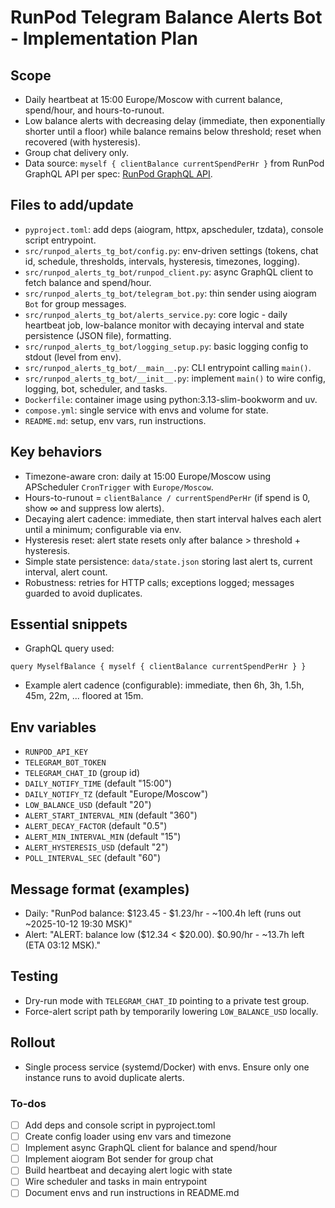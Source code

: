 <!-- 0058ed7d-fbe8-47fc-b67b-95f59cd87bcf caabd33e-232c-4d49-8618-3d8c98701943 -->
# RunPod Telegram Balance Alerts Bot - Implementation Plan

## Scope

- Daily heartbeat at 15:00 Europe/Moscow with current balance, spend/hour, and hours-to-runout.
- Low balance alerts with decreasing delay (immediate, then exponentially shorter until a floor) while balance remains below threshold; reset when recovered (with hysteresis).
- Group chat delivery only.
- Data source: `myself { clientBalance currentSpendPerHr }` from RunPod GraphQL API per spec: [RunPod GraphQL API](https://graphql-spec.runpod.io/#introduction).

## Files to add/update

- `pyproject.toml`: add deps (aiogram, httpx, apscheduler, tzdata), console script entrypoint.
- `src/runpod_alerts_tg_bot/config.py`: env-driven settings (tokens, chat id, schedule, thresholds, intervals, hysteresis, timezones, logging).
- `src/runpod_alerts_tg_bot/runpod_client.py`: async GraphQL client to fetch balance and spend/hour.
- `src/runpod_alerts_tg_bot/telegram_bot.py`: thin sender using aiogram `Bot` for group messages.
- `src/runpod_alerts_tg_bot/alerts_service.py`: core logic - daily heartbeat job, low-balance monitor with decaying interval and state persistence (JSON file), formatting.
- `src/runpod_alerts_tg_bot/logging_setup.py`: basic logging config to stdout (level from env).
- `src/runpod_alerts_tg_bot/__main__.py`: CLI entrypoint calling `main()`.
- `src/runpod_alerts_tg_bot/__init__.py`: implement `main()` to wire config, logging, bot, scheduler, and tasks.
- `Dockerfile`: container image using python:3.13-slim-bookworm and uv.
- `compose.yml`: single service with envs and volume for state.
- `README.md`: setup, env vars, run instructions.

## Key behaviors

- Timezone-aware cron: daily at 15:00 Europe/Moscow using APScheduler `CronTrigger` with `Europe/Moscow`.
- Hours-to-runout = `clientBalance / currentSpendPerHr` (if spend is 0, show ∞ and suppress low alerts).
- Decaying alert cadence: immediate, then start interval halves each alert until a minimum; configurable via env.
- Hysteresis reset: alert state resets only after balance > threshold + hysteresis.
- Simple state persistence: `data/state.json` storing last alert ts, current interval, alert count.
- Robustness: retries for HTTP calls; exceptions logged; messages guarded to avoid duplicates.

## Essential snippets

- GraphQL query used:
```gql
query MyselfBalance { myself { clientBalance currentSpendPerHr } }
```

- Example alert cadence (configurable): immediate, then 6h, 3h, 1.5h, 45m, 22m, ... floored at 15m.

## Env variables

- `RUNPOD_API_KEY`
- `TELEGRAM_BOT_TOKEN`
- `TELEGRAM_CHAT_ID` (group id)
- `DAILY_NOTIFY_TIME` (default "15:00")
- `DAILY_NOTIFY_TZ` (default "Europe/Moscow")
- `LOW_BALANCE_USD` (default "20")
- `ALERT_START_INTERVAL_MIN` (default "360")
- `ALERT_DECAY_FACTOR` (default "0.5")
- `ALERT_MIN_INTERVAL_MIN` (default "15")
- `ALERT_HYSTERESIS_USD` (default "2")
- `POLL_INTERVAL_SEC` (default "60")

## Message format (examples)

- Daily: "RunPod balance: $123.45 - $1.23/hr - ~100.4h left (runs out ~2025-10-12 19:30 MSK)"
- Alert: "ALERT: balance low ($12.34 < $20.00). $0.90/hr - ~13.7h left (ETA 03:12 MSK)."

## Testing

- Dry-run mode with `TELEGRAM_CHAT_ID` pointing to a private test group.
- Force-alert script path by temporarily lowering `LOW_BALANCE_USD` locally.

## Rollout

- Single process service (systemd/Docker) with envs. Ensure only one instance runs to avoid duplicate alerts.

### To-dos

- [ ] Add deps and console script in pyproject.toml
- [ ] Create config loader using env vars and timezone
- [ ] Implement async GraphQL client for balance and spend/hour
- [ ] Implement aiogram Bot sender for group chat
- [ ] Build heartbeat and decaying alert logic with state
- [ ] Wire scheduler and tasks in main entrypoint
- [ ] Document envs and run instructions in README.md